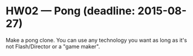 HW02 — Pong (deadline: 2015-08-27)
===

Make a pong clone. You can use any technology you want as long as it's not Flash/Director or a "game maker".

